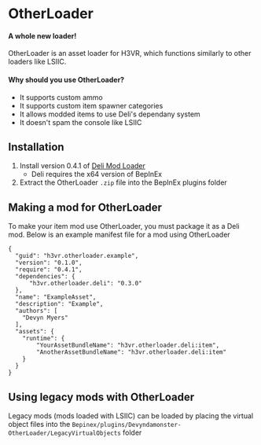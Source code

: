 # OtherLoader
#### A whole new loader!

OtherLoader is an asset loader for H3VR, which functions similarly to other loaders like LSIIC.

#### Why should you use OtherLoader?
- It supports custom ammo
- It supports custom item spawner categories
- It allows modded items to use Deli's dependany system
- It doesn't spam the console like LSIIC

## Installation
1. Install version 0.4.1 of [Deli Mod Loader](https://github.com/Deli-Counter/Deli)
    - Deli requires the x64 version of BepInEx
2. Extract the OtherLoader `.zip` file into the BepInEx plugins folder

## Making a mod for OtherLoader

To make your item mod use OtherLoader, you must package it as a Deli mod. Below is an example manifest file for a mod using OtherLoader

```
{
  "guid": "h3vr.otherloader.example",
  "version": "0.1.0",
  "require": "0.4.1",
  "dependencies": {
      "h3vr.otherloader.deli": "0.3.0"
  },
  "name": "ExampleAsset",
  "description": "Example",
  "authors": [ 
    "Devyn Myers"
  ],
  "assets": {
    "runtime": {
        "YourAssetBundleName": "h3vr.otherloader.deli:item",
        "AnotherAssetBundleName": "h3vr.otherloader.deli:item"
    }
  }
}
```

## Using legacy mods with OtherLoader
Legacy mods (mods loaded with LSIIC) can be loaded by placing the virtual object files into the `Bepinex/plugins/Devyndamonster-OtherLoader/LegacyVirtualObjects` folder


